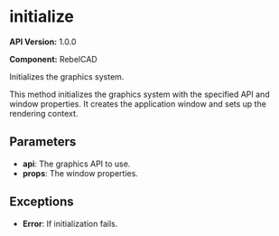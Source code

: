 # initialize

**API Version:** 1.0.0

**Component:** RebelCAD

Initializes the graphics system.

This method initializes the graphics system with the specified API
and window properties. It creates the application window and sets up
the rendering context.

## Parameters

- **api**: The graphics API to use.
- **props**: The window properties.

## Exceptions

- **Error**: If initialization fails.

